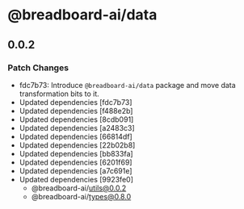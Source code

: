 # @breadboard-ai/data

## 0.0.2

### Patch Changes

- fdc7b73: Introduce `@breadboard-ai/data` package and move data transformation
  bits to it.
- Updated dependencies [fdc7b73]
- Updated dependencies [f488e2b]
- Updated dependencies [8cdb091]
- Updated dependencies [a2483c3]
- Updated dependencies [66814df]
- Updated dependencies [22b02b8]
- Updated dependencies [bb833fa]
- Updated dependencies [6201f69]
- Updated dependencies [a7c691e]
- Updated dependencies [9923fe0]
  - @breadboard-ai/utils@0.0.2
  - @breadboard-ai/types@0.8.0
